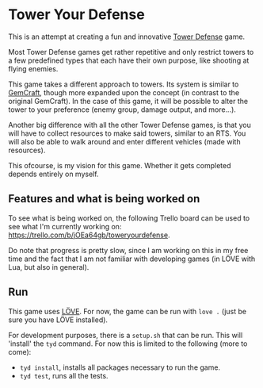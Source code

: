 # Tower Your Defense

This is an attempt at creating a fun and innovative [Tower Defense](https://en.wikipedia.org/wiki/Tower_defense) game.

Most Tower Defense games get rather repetitive and only restrict towers to a few predefined types that each have their own purpose, like shooting at flying enemies.

This game takes a different approach to towers. Its system is similar to [GemCraft](https://store.steampowered.com/app/296490/GemCraft__Chasing_Shadows/), though more expanded upon the concept (in contrast to the original GemCraft). In the case of this game, it will be possible to alter the tower to your preference (enemy group, damage output, and more...).

Another big difference with all the other Tower Defense games, is that you will have to collect resources to make said towers, similar to an RTS. You will also be able to walk around and enter different vehicles (made with resources).

This ofcourse, is my vision for this game. Whether it gets completed depends entirely on myself.

## Features and what is being worked on

To see what is being worked on, the following Trello board can be used to see what I'm currently working on: https://trello.com/b/jOEa64gb/toweryourdefense. 

Do note that progress is pretty slow, since I am working on this in my free time and the fact that I am not familiar with developing games (in LÖVE with Lua, but also in general).

## Run

This game uses [LÖVE](https://love2d.org/). For now, the game can be run with `love .` (just be sure you have LÖVE installed).

For development purposes, there is a `setup.sh` that can be run. This will 'install' the `tyd` command.
For now this is limited to the following (more to come):
 - `tyd install`, installs all packages necessary to run the game.
 - `tyd test`, runs all the tests.
